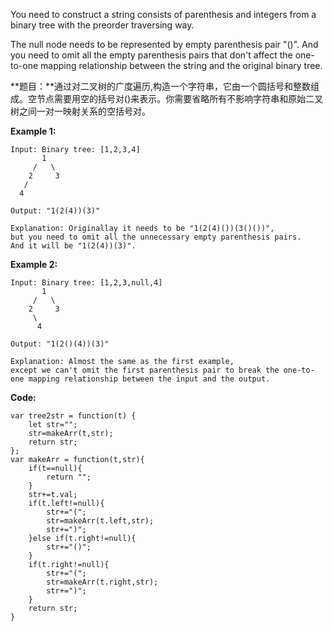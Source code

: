 You need to construct a string consists of parenthesis and integers from a binary tree with the preorder traversing way.

The null node needs to be represented by empty parenthesis pair "()". And you need to omit all the empty parenthesis pairs that don't affect the one-to-one mapping relationship between the string and the original binary tree.

**题目：**通过对二叉树的广度遍历,构造一个字符串，它由一个圆括号和整数组成。空节点需要用空的括号对()来表示。你需要省略所有不影响字符串和原始二叉树之间一对一映射关系的空括号对。

**Example 1:**

	Input: Binary tree: [1,2,3,4]
	       1
	     /   \
	    2     3
	   /    
	  4     
	
	Output: "1(2(4))(3)"

	Explanation: Originallay it needs to be "1(2(4)())(3()())", 
	but you need to omit all the unnecessary empty parenthesis pairs. 
	And it will be "1(2(4))(3)".

**Example 2:**

	Input: Binary tree: [1,2,3,null,4]
	       1
	     /   \
	    2     3
	     \  
	      4 
	
	Output: "1(2()(4))(3)"
	
	Explanation: Almost the same as the first example, 
	except we can't omit the first parenthesis pair to break the one-to-one mapping relationship between the input and the output.

**Code:**

	var tree2str = function(t) {
	    let str="";
	    str=makeArr(t,str);
	    return str;
	};
	var makeArr = function(t,str){
		if(t==null){
			return "";
		}
		str+=t.val;
		if(t.left!=null){
			str+="(";
			str=makeArr(t.left,str);
			str+=")";
		}else if(t.right!=null){
			str+="()";
		}
		if(t.right!=null){
			str+="(";
			str=makeArr(t.right,str);
			str+=")";
		}
		return str;
	}